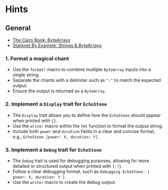# Hints

## General  

- [The Cairo Book: ByteArrays][book-bytearrays]  
- [Starknet By Example: Strings & ByteArrays][sbe-strings]  

### 1. Format a magical chant  

- Use the `format!` macro to combine multiple `ByteArray` inputs into a single string.  
- Separate the chants with a delimiter such as `"-"` to match the expected output.  
- Ensure the output is returned as a `ByteArray`.  

### 2. Implement a `Display` trait for `EchoStone`  

- The `Display` trait allows you to define how the `EchoStone` should appear when printed with `{}`.  
- Use the `write!` macro within the `fmt` function to format the output string.  
- Include both `power` and `duration` fields in a clear and concise format, e.g., `EchoStone [power: X, duration: Y]`.  

### 3. Implement a `Debug` trait for `EchoStone`  

- The `Debug` trait is used for debugging purposes, allowing for more detailed or structured output when printed with `{:?}`.  
- Follow a clear debugging format, such as `Debugging EchoStone: { power: X, duration: Y }`.  
- Use the `write!` macro to create the debug output.  

[book-bytearrays]: https://book.cairo-lang.org/ch02-02-data-types.html#string-types
[sbe-strings]: https://starknet-by-example.voyager.online/getting-started/basics/bytearrays-strings
